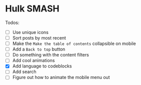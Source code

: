# Hulk SMASH

Todos:

- [ ] Use unique icons
- [ ] Sort posts by most recent
- [ ] Make the `Make the table of contents` collapsible on mobile
- [ ] Add a `Back to top` button
- [ ] Do something with the content filters
- [ ] Add cool animations
- [x] Add language to codeblocks
- [ ] Add search
- [ ] Figure out how to animate the mobile menu out
